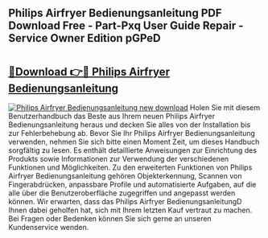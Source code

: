 ## Philips Airfryer Bedienungsanleitung PDF Download Free - Part-Pxq User Guide Repair - Service Owner Edition pGPeD

# <h2><a href="http://df2h2w.blite.top/?on=Philips+Airfryer+Bedienungsanleitung">🔗Download 👉🔴 Philips Airfryer Bedienungsanleitung</a></h2>

[![Philips Airfryer Bedienungsanleitung new download](https://i.imgur.com/lujVjoI.png)](http://df2h2w.blite.top/?on=Philips+Airfryer+Bedienungsanleitung)
Holen Sie mit diesem Benutzerhandbuch das Beste aus Ihrem neuen Philips Airfryer Bedienungsanleitung heraus und decken Sie alles von der Installation bis zur Fehlerbehebung ab. Bevor Sie Ihr Philips Airfryer Bedienungsanleitung verwenden, nehmen Sie sich bitte einen Moment Zeit, um dieses Handbuch sorgfältig zu lesen. Es enthält detaillierte Anweisungen zur Einrichtung des Produkts sowie Informationen zur Verwendung der verschiedenen Funktionen und Möglichkeiten. Zu den erweiterten Funktionen von Philips Airfryer Bedienungsanleitung gehören Objekterkennung, Scannen von Fingerabdrücken, anpassbare Profile und automatisierte Aufgaben, auf die alle über die Benutzeroberfläche zugegriffen und angepasst werden können. Wir erwarten, dass das Philips Airfryer BedienungsanleitungD Ihnen dabei geholfen hat, sich mit Ihrem letzten Kauf vertraut zu machen. Bei Fragen oder Bedenken können Sie sich gerne an unseren Kundenservice wenden.
